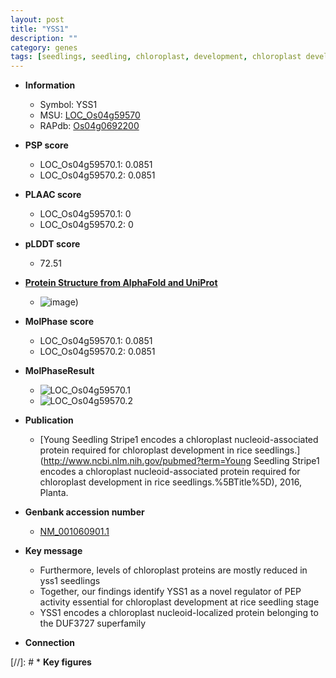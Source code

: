```yaml
---
layout: post
title: "YSS1"
description: ""
category: genes
tags: [seedlings, seedling, chloroplast, development, chloroplast development]
---
```


* **Information**  
    + Symbol: YSS1  
    + MSU: [LOC_Os04g59570](http://rice.plantbiology.msu.edu/cgi-bin/ORF_infopage.cgi?orf=LOC_Os04g59570)  
    + RAPdb: [Os04g0692200](http://rapdb.dna.affrc.go.jp/viewer/gbrowse_details/irgsp1?name=Os04g0692200)  

* **PSP score**  
    + LOC_Os04g59570.1: 0.0851 
    + LOC_Os04g59570.2: 0.0851 

* **PLAAC score**  
    + LOC_Os04g59570.1: 0 
    + LOC_Os04g59570.2: 0 

* **pLDDT score**
    + 72.51

* **[Protein Structure from AlphaFold and UniProt](https://www.uniprot.org/uniprotkb/Q0J8Q7/entry#structure)**
    + ![image](https://ricepsp.github.io/images/Q0/AF-Q0J8Q7-F1.png))

* **MolPhase score**
    + LOC_Os04g59570.1: 0.0851
    + LOC_Os04g59570.2: 0.0851

* **MolPhaseResult**
    + ![LOC_Os04g59570.1](https://ricepsp.github.io/pictures/LOC_Os04g/LOC_Os04g59570.1.png)
    + ![LOC_Os04g59570.2](https://ricepsp.github.io/pictures/LOC_Os04g/LOC_Os04g59570.2.png)

* **Publication**  
    + [Young Seedling Stripe1 encodes a chloroplast nucleoid-associated protein required for chloroplast development in rice seedlings.](http://www.ncbi.nlm.nih.gov/pubmed?term=Young Seedling Stripe1 encodes a chloroplast nucleoid-associated protein required for chloroplast development in rice seedlings.%5BTitle%5D), 2016, Planta.

* **Genbank accession number**  
    + [NM_001060901.1](http://www.ncbi.nlm.nih.gov/nuccore/NM_001060901.1)

* **Key message**  
    + Furthermore, levels of chloroplast proteins are mostly reduced in yss1 seedlings
    + Together, our findings identify YSS1 as a novel regulator of PEP activity essential for chloroplast development at rice seedling stage
    + YSS1 encodes a chloroplast nucleoid-localized protein belonging to the DUF3727 superfamily

* **Connection**  

[//]: # * **Key figures**  


